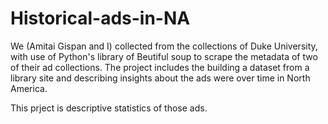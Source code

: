 # Historical-ads-in-NA

We (Amitai Gispan and I) collected from the collections of Duke University, with use of Python's library of Beutiful soup to scrape the metadata of two of their ad collections. The project includes the building a dataset from a library site and describing insights about the ads were over time in North America. 

This prject is descriptive statistics of those ads.

